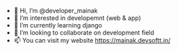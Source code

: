 - 👋 Hi, I’m @developer_mainak
- 👀 I’m interested in developemnt (web & app)
- 🌱 I’m currently learning django
- 💞️ I’m looking to collaborate on development field
- 📫 You can visit my website https://mainak.devsoftt.in/

<!---
mainakgithub/mainakgithub is a ✨ special ✨ repository because its `README.md` (this file) appears on your GitHub profile.
You can click the Preview link to take a look at your changes.
--->
